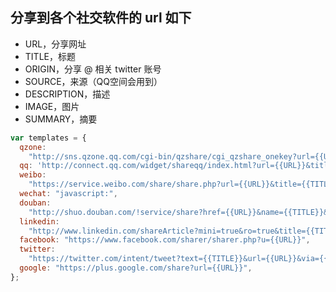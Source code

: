 <author-info date="1630045740720"></author-info>

## 分享到各个社交软件的 url 如下
- URL，分享网址
- TITLE，标题
- ORIGIN，分享 @ 相关 twitter 账号
- SOURCE，来源（QQ空间会用到）
- DESCRIPTION，描述
- IMAGE，图片
- SUMMARY，摘要
```js
var templates = {
  qzone:
    "http://sns.qzone.qq.com/cgi-bin/qzshare/cgi_qzshare_onekey?url={{URL}}&title={{TITLE}}&desc={{DESCRIPTION}}&summary={{SUMMARY}}&site={{SOURCE}}&pics={{IMAGE}}",
  qq: 'http://connect.qq.com/widget/shareqq/index.html?url={{URL}}&title={{TITLE}}&source={{SOURCE}}&desc={{DESCRIPTION}}&pics={{IMAGE}}&summary="{{SUMMARY}}"',
  weibo:
    "https://service.weibo.com/share/share.php?url={{URL}}&title={{TITLE}}&pic={{IMAGE}}&appkey={{WEIBOKEY}}",
  wechat: "javascript:",
  douban:
    "http://shuo.douban.com/!service/share?href={{URL}}&name={{TITLE}}&text={{DESCRIPTION}}&image={{IMAGE}}&starid=0&aid=0&style=11",
  linkedin:
    "http://www.linkedin.com/shareArticle?mini=true&ro=true&title={{TITLE}}&url={{URL}}&summary={{SUMMARY}}&source={{SOURCE}}&armin=armin",
  facebook: "https://www.facebook.com/sharer/sharer.php?u={{URL}}",
  twitter:
    "https://twitter.com/intent/tweet?text={{TITLE}}&url={{URL}}&via={{ORIGIN}}",
  google: "https://plus.google.com/share?url={{URL}}",
};
```
